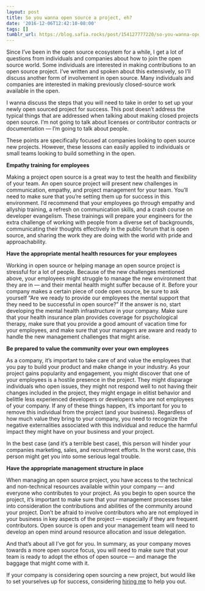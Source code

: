 ```yaml
---
layout: post
title: So you wanna open source a project, eh?
date: '2016-12-06T12:42:10-08:00'
tags: []
tumblr_url: https://blog.safia.rocks/post/154127777220/so-you-wanna-open-source-a-project-eh
---
```

Since I’ve been in the open source ecosystem for a while, I get a lot of questions from individuals and companies about how to join the open source world. Some individuals are interested in making contributions to an open source project. I’ve written and spoken about this extensively, so I’ll discuss another form of involvement in open source. Many individuals and companies are interested in making previously closed-source work available in the open.

I wanna discuss the steps that you will need to take in order to set up your newly open sourced project for success. This post doesn’t address the typical things that are addressed when talking about making closed projects open source. I’m not going to talk about licenses or contributor contracts or documentation — I’m going to talk about people.

These points are specifically focused at companies looking to open source new projects. However, these lessons can easily applied to individuals or small teams looking to build something in the open.

**Empathy training for employees**

Making a project open source is a great way to test the health and flexibility of your team. An open source project will present new challenges in communication, empathy, and project management for your team. You’ll need to make sure that you’re setting them up for success in this environment. I’d recommend that your employees go through empathy and allyship training, a refresh on communication skills, and a crash course on developer evangelism. These trainings will prepare your engineers for the extra challenge of working with people from a diverse set of backgrounds, communicating their thoughts effectively in the public forum that is open source, and sharing the work they are doing with the world with pride and approachability.

**Have the appropriate mental health resources for your employees**

Working in open source or helping manage an open source project is stressful for a lot of people. Because of the new challenges mentioned above, your employees might struggle to manage the new environment that they are in — and their mental health might suffer because of it. Before your company makes a certain piece of code open source, be sure to ask yourself “Are we ready to provide our employees the mental support that they need to be successful in open source?” If the answer is no, start developing the mental health infrastructure in your company. Make sure that your health insurance plan provides coverage for psychological therapy, make sure that you provide a good amount of vacation time for your employees, and make sure that your managers are aware and ready to handle the new management challenges that might arise.

**Be prepared to value the community over your own employees**

As a company, it’s important to take care of and value the employees that you pay to build your product and make change in your industry. As your project gains popularity and engagement, you might discover that one of your employees is a hostile presence in the project. They might disparage individuals who open issues, they might not respond well to not having their changes included in the project, they might engage in elitist behavior and belittle less experienced developers or developers who are not employees of your company. If any of these things happen, it’s important for you to remove this individual from the project (and your business). Regardless of how much value they bring to your company, you need to recognize the negative externalities associated with this individual and reduce the harmful impact they might have on your business and your project.

In the best case (and it’s a terrible best case), this person will hinder your companies marketing, sales, and recruitment efforts. In the worst case, this person might get you into some serious legal trouble.

**Have the appropriate management structure in place**

When managing an open source project, you have access to the technical and non-technical resources available within your company — and everyone who contributes to your project. As you begin to open source the project, it’s important to make sure that your management processes take into consideration the contributions and abilities of the community around your project. Don’t be afraid to involve contributors who are not employed in your business in key aspects of the project — especially if they are frequent contributors. Open source is open and your management team will need to develop an open mind around resource allocation and issue delegation.

And that’s about all I’ve got for you. In summary, as your company moves towards a more open source focus, you will need to make sure that your team is ready to adopt the ethos of open source — and manage the baggage that might come with it.

If your company is considering open sourcing a new project, but would like to set yourselves up for success, considering [hiring me](http://safia.rocks/consulting.html) to help you out.

